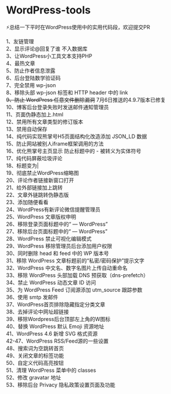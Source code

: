 # WordPress-tools
:zap:总结一下平时在WordPress使用中的实用代码段，欢迎提交PR

1、友链管理  
2、显示评论@回复了谁 不入数据库  
3、让WordPress小工具文本支持PHP  
4、最热文章  
5、防止作者信息泄露  
6、后台登陆数学验证码  
7、完全禁用 wp-json  
8、移除头部 wp-json 标签和 HTTP header 中的 link  
<del> 9、防止 WordPress 任意文件删除漏洞</del>  7月6日推送的4.9.7版本已修复  
10、博客后台登录失败时发送邮件通知管理员  
11、页面伪静态加上.html  
12、禁用所有文章类型的修订版本  
13、禁用自动保存  
14、纯代码实现熊掌号H5页面结构化改造添加 JSON_LD 数据  
15、防止网站被别人iframe框架调用的方法  
16、优化熊掌号主页显示 防止标题中的 - 被转义为实体符号  
17、纯代码屏蔽垃圾评论  
18、标题变为|  
19、彻底禁止WordPress缩略图  
20、评论作者链接新窗口打开  
21、给外部链接加上跳转  
22、文章外链跳转伪静态版  
23、添加随便看看  
24、WordPress有新评论微信提醒管理员  
25、WordPress 文章版权申明  
26、移除登录页面标题中的“ — WordPress”  
27、移除后台页面标题中的“ — WordPress”  
28、WordPress 禁止可视化编辑模式  
29、WordPress 移除管理员后台添加用户权限  
30、同时删除 head 和 feed 中的 WP 版本号  
31、移除 WordPress 文章标题前的“私密/密码保护”提示文字  
32、WordPress 中文名、数字名图片上传自动重命名  
33、移除 WordPress 头部加载 DNS 预获取（dns-prefetch）  
34、禁止 WordPress 动态文章 ID 访问  
35、为 WordPress Feed 订阅源添加 utm_source 跟踪参数  
36、使用 smtp 发邮件  
37、WordPress首页排除隐藏指定分类文章  
38、去掉评论中网址超链接  
39、移除Wordpress后台顶部左上角的W图标  
40、替换 WordPress 默认 Emoji 资源地址  
41、WordPress 4.6 新增 SVG 格式资源  
42-47、WordPress RSS/Feed源的一些设置  
48、搜索词为空跳转首页  
49、关闭文章的标签功能  
50、自定义代码高亮按钮  
51、清理 WordPress 菜单中的 classes  
52、修改 gravatar 地址  
53、移除后台 Privacy 隐私政策设置页面及功能
